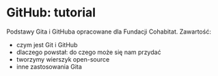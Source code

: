 GitHub: tutorial
================

Podstawy Gita i GitHuba opracowane dla Fundacji Cohabitat. Zawartość:
- czym jest Git i GitHub
- dlaczego powstał: do czego może się nam przydać
- tworzymy wierszyk open-source
- inne zastosowania Gita
